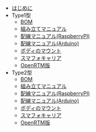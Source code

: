 
* [はじめに](README.md)
* Type1型
	* [BOM](type1/bom.md)
	* [組み立てマニュアル](type1/diy.md)
	* [配線マニュアル(RaspberryPI)](type1/line_raspi.md)
	* [配線マニュアル(Arduino)](type1/line_arduino.md)
	* [ボディのマウント](type1/body.md)
	* [スマフォキャリア](type1/carrier.md)
	* [OpenRTM版](openrtm.md)
* Type2型
	* [BOM](type2/bom.md)
	* [組み立てマニュアル](type2/diy.md)
	* [配線マニュアル(RaspberryPI)](type2/line_raspi.md)
	* [配線マニュアル(Arduino)](type2/line_arduino.md)
	* [ボディのマウント](type1/body.md)
	* [スマフォキャリア](type2/carrier.md)
	* [OpenRTM版](openrtm.md)